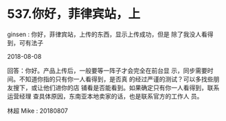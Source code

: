 # 537.你好，菲律宾站，上

ginsen : 你好，菲律宾站，上传的东西，显示上传成功，但是 除了我没人看得到，可有法子

2018-08-08

回答：你好。产品上传后，一般要等一阵子才会完全在前台显 示，同步需要时间。不知道你指的只有你一人看得到，是否真 的经过严谨的测试？可以多找些朋友搜下，或让他们进你的店 铺看是否能看到。如果确定只有你一人看得到，联系运营经理 查具体原因，东南亚本地卖家的话，也是联系官方的工作人 员。

林超 Mike : 20180807
